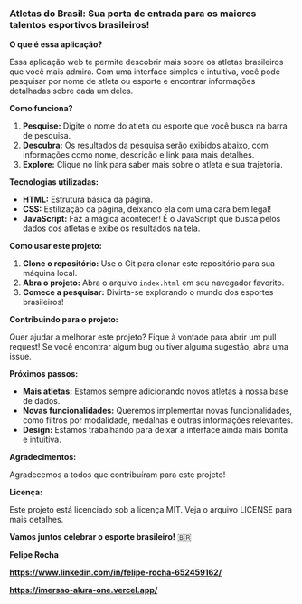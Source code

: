 ### **Atletas do Brasil: Sua porta de entrada para os maiores talentos esportivos brasileiros!**

**O que é essa aplicação?**

Essa aplicação web te permite descobrir mais sobre os atletas brasileiros que você mais admira. Com uma interface simples e intuitiva, você pode pesquisar por nome de atleta ou esporte e encontrar informações detalhadas sobre cada um deles.

**Como funciona?**

1. **Pesquise:** Digite o nome do atleta ou esporte que você busca na barra de pesquisa.
2. **Descubra:** Os resultados da pesquisa serão exibidos abaixo, com informações como nome, descrição e link para mais detalhes.
3. **Explore:** Clique no link para saber mais sobre o atleta e sua trajetória.

**Tecnologias utilizadas:**

* **HTML:** Estrutura básica da página.
* **CSS:** Estilização da página, deixando ela com uma cara bem legal!
* **JavaScript:** Faz a mágica acontecer! É o JavaScript que busca pelos dados dos atletas e exibe os resultados na tela.

**Como usar este projeto:**

1. **Clone o repositório:** Use o Git para clonar este repositório para sua máquina local.
2. **Abra o projeto:** Abra o arquivo `index.html` em seu navegador favorito.
3. **Comece a pesquisar:** Divirta-se explorando o mundo dos esportes brasileiros!

**Contribuindo para o projeto:**

Quer ajudar a melhorar este projeto? Fique à vontade para abrir um pull request! Se você encontrar algum bug ou tiver alguma sugestão, abra uma issue.

**Próximos passos:**

* **Mais atletas:** Estamos sempre adicionando novos atletas à nossa base de dados.
* **Novas funcionalidades:** Queremos implementar novas funcionalidades, como filtros por modalidade, medalhas e outras informações relevantes.
* **Design:** Estamos trabalhando para deixar a interface ainda mais bonita e intuitiva.

**Agradecimentos:**

Agradecemos a todos que contribuíram para este projeto!

**Licença:**

Este projeto está licenciado sob a licença MIT. Veja o arquivo LICENSE para mais detalhes.

**Vamos juntos celebrar o esporte brasileiro!** 🇧🇷

**Felipe Rocha**

**https://www.linkedin.com/in/felipe-rocha-652459162/**

**https://imersao-alura-one.vercel.app/**
